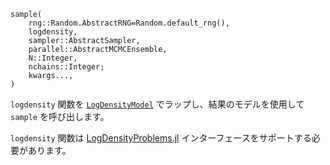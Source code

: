 ```
sample(
    rng::Random.AbstractRNG=Random.default_rng(),
    logdensity,
    sampler::AbstractSampler,
    parallel::AbstractMCMCEnsemble,
    N::Integer,
    nchains::Integer;
    kwargs...,
)
```

`logdensity` 関数を [`LogDensityModel`](@ref) でラップし、結果のモデルを使用して `sample` を呼び出します。

`logdensity` 関数は [LogDensityProblems.jl](https://github.com/tpapp/LogDensityProblems.jl) インターフェースをサポートする必要があります。
